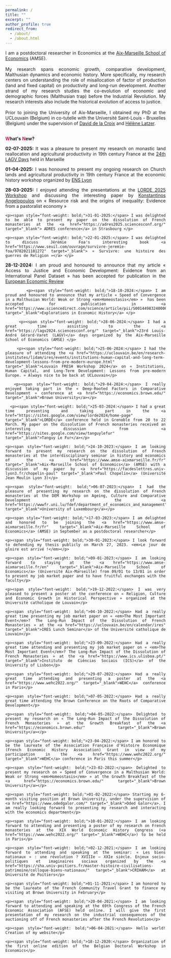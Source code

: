 ```yaml
---
permalink: /
title: ""
excerpt: ""
author_profile: true
redirect_from: 
  - /about/
  - /about.html
---
```


<div style="text-align: justify"> 
I am a postdoctoral researcher in Economics at the <a href="https://www.amse-aixmarseille.fr/fr" target="_blank">Aix-Marseille School of Economics</a> (AMSE).</div>

<!-- <div style="text-align: justify"> -->
<!-- <br/> <b>I am on the job market in the 2022-2023 academic year and available for interviews.</b></div> -->

<div style="text-align: justify"> 
<br/> My research spans economic growth, comparative development, Malthusian dynamics and economic history. More specifically, my research centers on understanding the role of misallocation of factor of production (land and fixed capital) on productivity and long-run development. Another strand of my research studies the co-evolution of economic and demographic forces (Malthusian trap) before the Industrial Revolution. My research interests also include the historical evolution of access to justice.</div>

<div style="text-align: justify"> 
<br/> Prior to joining the University of Aix-Marseille, I obtained my PhD at the UCLouvain (Belgium) in co-tutelle with the Université Saint-Louis - Bruxelles (Belgium) under the supervision of <a href="https://perso.uclouvain.be/david.delacroix/" target="_blank">David de la Croix</a> and <a href="https://sites.google.com/view/helene-latzer/home" target="_blank">Hélène Latzer</a>.</div>

<br/><span style="color:#dc143c"> **W**</span>**hat's** <span style="color:#dc143c"> **N**</span>**ew?**

<div style="text-align: justify;">
<p><span style="font-weight: bold;">02-07-2025:</span> It was a pleasure to present my research on monastic land reallocation and agricultural productivity in 19th century France at the <a href="https://lagv2025.sciencesconf.org/?lang=en" target="_blank"> 24th LAGV Days</a> held in Marseille </p> 
  
<p><span style="font-weight: bold;">01-04-2025:</span> I was honoured to present my ongoing research on Church lands and agricultural productivity in 19th century France at the economic history workshop organized by <a href="https://www.ens-lyon.fr/" target="_blank"> ENS Lyon</a> </p> 
  
 <p><span style="font-weight: bold;">28-03-2025:</span> I enjoyed attending the presentations at the <a href="https://www.amse-aixmarseille.fr/fr/actualite/lorde-2025-workshop" target="_blank">LORDE 2025 Workshop</a> and discussing the interesting paper by <a href="https://www.gla.ac.uk/schools/business/staff/konstantinosangelopoulos/" target="_blank"> Konstantinos Angelopoulos</a> on « Resource risk and the origins of inequality: Evidence from a pastoralist economy » </p> 
  
    <p><span style="font-weight: bold;">31-01-2025:</span> I was delighted to be able to present my paper on the dissolution of French monasteries at the <a href="https://adres2025.sciencesconf.org/" target="_blank"> ADRES conference</a> in Strasbourg </p> 
  
    <p><span style="font-weight: bold;">22-01-2025:</span> I was delighted to discuss Jérémie Foa's interesting book <a href="https://www.seuil.com/ouvrage/survivre-jeremie-foa/9782021181272" target="_blank"> « Survivre: une histoire des guerres de Religion »</a> </p> 

  <p><span style="font-weight: bold;">28-12-2024:</span> I am proud and honoured to announce that my article « Access to Justice and Economic Development: Evidence from an International Panel Dataset »  has been accepted for publication in the <a href="https://www.sciencedirect.com/science/article/pii/S0014292124002769" target="_blank">European Economic Review</a> </p> 
  
          <p><span style="font-weight: bold;">18-10-2024:</span> I am proud and honoured to announce that my article « Speed of Convergence in a Malthusian World: Weak or Strong <em>Homeostasis</em> »  has been accepted for publication in <a href="https://www.sciencedirect.com/science/article/pii/S0014498324000603" target="_blank">Explorations in Economic History</a> </p> 
  
        <p><span style="font-weight: bold;">28-06-2024:</span> I had a great time assisting to the <a href="https://lagv2024.sciencesconf.org/" target="_blank">23rd Louis-André Gérard-Varet (LAGV)</a> days organized by the Aix-Marseille School of Economics (AMSE) </p>  

        <p><span style="font-weight: bold;">25-06-2024:</span> I had the pleasure of attending the <a href="https://uclouvain.be/en/research-institutes/lidam/ires/events/institutions-human-capital-and-long-term-development-lessons-from-pre-modern-europe.html" target="_blank">Louvain FRESH Workshop 2024</a> on « Institutions, Human Capital, and Long-Term Development: Lessons from pre-modern Europe. » Always nice to be back at UCLouvain</p>  

      <p><span style="font-weight: bold;">29-04-2024:</span> I really enjoyed taking part in the « Deep-Rooted Factors in Comparative Development » conference at <a href="https://economics.brown.edu/" target="_blank">Brown University</a></p>  
  
      <p><span style="font-weight: bold;">25-03-2024:</span> I had a great time presenting and taking part in the <a href="https://sites.google.com/view/lorde2024/home-page" target="_blank">LORDE</a> conference held in Grenoble from 20 to 22 March. My paper on the dissolution of French monasteries received an interesting discussion from <a href="https://sites.google.com/view/tanguylefur" target="_blank">Tanguy Le Fur</a></p>

    <p><span style="font-weight: bold;">24-10-2023:</span> I am looking forward to present my research on the dissolution of French monasteries at the interdisciplinary seminar in history and economics of the <a href="https://www.amse-aixmarseille.fr/fr" target="_blank">Aix-Marseille School of Economics</a> (AMSE) with a discussion of my paper by <a href="https://facdeslettres.univ-lyon3.fr/chopelin-paul" target="_blank">Paul Chopelin</a> (Université Jean Moulin Lyon 3)</p>
  
    <p><span style="font-weight: bold;">06-07-2023:</span> I had the pleasure of presenting my research on the dissolution of French monasteries at the DEM Workshop on Ageing, Culture and Comparative Development of the <a href="https://wwwfr.uni.lu/fdef/department_of_economics_and_management" target="_blank">University of Luxembourg</a></p>
    
    <p><span style="font-weight: bold;">17-03-2023:</span> I am delighted and honored to be joining the <a href="https://www.amse-aixmarseille.fr/fr" target="_blank">Aix-Marseille School of Economics</a> (AMSE) in September as a postdoctoral researcher</p>
    
    <p><span style="font-weight: bold;">30-01-2023:</span> I look forward to defending my thesis publicly on March 27, 2023. <em>Le jour de gloire est arrivé !</em></p>
    
    <p><span style="font-weight: bold;">09-01-2023:</span> I am looking forward to staying at the <a href="https://www.amse-aixmarseille.fr/en" target="_blank">Aix-Marseille School of Economics</a> (Université Aix-Marseille) from 09/01 to 13/01 in order to present my job market paper and to have fruitful exchanges with the faculty</p>
    
    <p><span style="font-weight: bold;">19-12-2022:</span> I was very pleased to present a poster at the conference on « Religion, Culture and Economic Growth in Historical Perspective » organized at the Université catholique de Louvain</p>
    
    <p><span style="font-weight: bold;">04-10-2022:</span> Had a really great time presenting my job market paper on « <em>The Most Important Event</em>? The Long-Run Impact of the Dissolution of French Monasteries » at the <a href="https://uclouvain.be/en/calendar/ires" target="_blank">IRES Lunch Seminar</a> of the Université catholique de Louvain</p>
    
    <p><span style="font-weight: bold;">23-09-2022:</span> Had a really great time attending and presenting my job market paper on « <em>The Most Important Event</em>? The Long-Run Impact of the Dissolution of French Monasteries » at the <a href="https://www.ics.ulisboa.pt/" target="_blank">Instituto de Ciências Sociais (ICS)</a> of the University of Lisbon</p>
    
    <p><span style="font-weight: bold;">29-07-2022:</span> Had a really great time attending and presenting a poster at the <a href="https://www.wehc2022.org/" target="_blank">WEHC</a> conference in Paris</p>
    
    <p><span style="font-weight: bold;">07-05-2022:</span> Had a really great time attending the Brown Conference on the Roots of Comparative Development</p>
    
    <p><span style="font-weight: bold;">04-05-2022:</span> Delighted to present my research on « The Long-Run Impact of the Dissolution of French Monasteries » at the Growth Breakfast of the <a href="https://economics.brown.edu/" target="_blank">Brown University</a></p>
    
    <p><span style="font-weight: bold;">23-04-2022:</span> I am honored to be the laureate of the Association Française d'Histoire Economique (French Economic History Association) Grant in view of my participation in the <a href="https://www.wehc2022.org/" target="_blank">WEHC</a> conference in Paris this summer</p>
    
    <p><span style="font-weight: bold;">23-02-2022:</span> Delighted to present my research on « Speed of Convergence in a Malthusian World: Weak or Strong <em>Homeostasis</em> » at the Growth Breakfast of the <a href="https://economics.brown.edu/" target="_blank">Brown University</a></p>
    
    <p><span style="font-weight: bold;">01-02-2022:</span> Starting my 6-month visiting position at Brown University, under the supervision of <a href="https://www.odedgalor.com/" target="_blank">Oded Galor</a>. I am really looking forward to presenting my research and interacting with the economics department</p>
    
    <p><span style="font-weight: bold;">10-01-2022:</span> I am looking forward to attending and presenting a poster of my research on French monasteries at the XIX World Economic History Congress (<a href="https://www.wehc2022.org/" target="_blank">WEHC</a>) to be held in Paris</p>
    
    <p><span style="font-weight: bold;">02-12-2021:</span> I am looking forward to attending and speaking at the seminar: « Les biens nationaux » : une révolution ? XVIIIe – XXIe siècle. Enjeux socio-politiques et imaginaires sociaux organized by the <a href="https://sha.univ-poitiers.fr/master-histoire-civilisations-patrimoine/colloque-biens-nationaux/" target="_blank">CRIHAM</a> at Université de Poitiers</p>
    
    <p><span style="font-weight: bold;">01-11-2021:</span> I am honored to be the laureate of the French Community Travel Grant to finance my visiting at Brown University in February</p>
    
    <p><span style="font-weight: bold;">20-04-2021:</span> I am looking forward to attending and speaking at the 69th Congress of the French Economic Association (AFSE) held online. I will give the first presentation of my research on the industrial consequences of the auctioning off of French monasteries after the French Revolution</p>
    
    <p><span style="font-weight: bold;">06-04-2021:</span> Hello world! Creation of my website</p>
    
    <p><span style="font-weight: bold;">18-12-2020:</span> Organization of the first online edition of the Belgian Doctoral Workshop in Economics</p>
</div>






